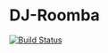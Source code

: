 DJ-Roomba
=========

[![Build Status](https://travis-ci.org/acm-uiuc/DJ-Roomba.png?branch=master)](https://travis-ci.org/acm-uiuc/DJ-Roomba)
